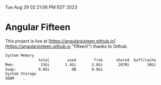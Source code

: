 Tue Aug 29 02:21:06 PM EDT 2023

# Angular Fifteen


This project is live at [https://angularsixteen.github.io](https://angularsixteen.github.io "fifteen!") thanks to Github.

```bash
System Memory
               total        used        free      shared  buff/cache   available
Mem:            15Gi       1.4Gi       3.8Gi       287Mi        10Gi        13Gi
Swap:          8.0Gi          0B       8.0Gi
System Storage
560M	.
```
